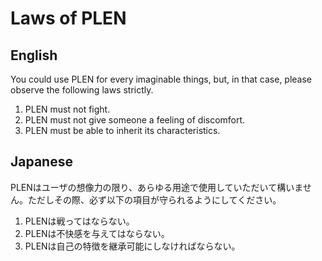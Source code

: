 Laws of PLEN
============

## English
You could use PLEN for every imaginable things, but, in that case, please observe the following laws strictly.

1. PLEN must not fight.
2. PLEN must not give someone a feeling of discomfort.
3. PLEN must be able to inherit its characteristics.

## Japanese
PLENはユーザの想像力の限り、あらゆる用途で使用していただいて構いません。ただしその際、必ず以下の項目が守られるようにしてください。

1. PLENは戦ってはならない。
2. PLENは不快感を与えてはならない。
3. PLENは自己の特徴を継承可能にしなければならない。